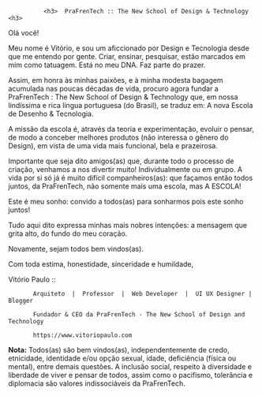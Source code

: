               <h3>  PraFrenTech :: The New School of Design & Technology  <h3>


Olá você!

Meu nome é Vitório, e sou um aficcionado por Design e Tecnologia desde que me entendo por gente. Criar, ensinar, pesquisar, estão marcados em mim como tatuagem. Está no meu DNA. Faz parte do prazer.

Assim, em honra às minhas paixôes, e à minha modesta bagagem acumulada nas poucas décadas de vida, procuro agora fundar a PraFrenTech : The New School of Design & Technology que, em nossa lindíssima e rica língua portuguesa (do Brasil), se traduz em: A nova Escola de Desenho & Tecnologia.

A missão da escola é, através da teoria e experimentação, evoluir o pensar, de modo a conceber melhores produtos (não interessa o gênero do Design), em vista de uma vida mais funcional, bela e prazeirosa.

Importante que seja dito amigos(as) que, durante todo o processo de criação, venhamos a nos divertir muito! Individualmente ou em grupo. A vida por si só já é muito difícil companheiros(as): que façamos então todos juntos, da PraFrenTech, não somente mais uma escola, mas A ESCOLA!

Este é meu sonho: convido a todos(as) para sonharmos pois este sonho juntos! 

Tudo aqui dito expressa minhas mais nobres intenções: a mensagem que grita alto, do fundo do meu coração.  

Novamente, sejam todos bem vindos(as).

Com toda estima, honestidade, sinceridade e humildade,

Vitório Paulo :: 


           Arquiteto  |  Professor  |  Web Developer  |  UI UX Designer |  Blogger
           
           Fundador & CEO da PraFrenTech - The New School of Design and Technology
                                           
           https://www.vitoriopaulo.com                                


**Nota:** Todos(as) são bem vindos(as), independentemente de credo, etnicidade, identidade e/ou opção sexual, idade, deficiência (física ou mental), entre demais questões. A inclusão social, respeito à diversidade e liberdade de viver e pensar de todos, assim como o pacifismo, tolerância e diplomacia são valores indissociáveis da PraFrenTech.
